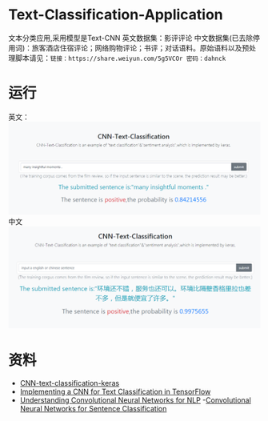 # Text-Classification-Application
文本分类应用,采用模型是Text-CNN
英文数据集：影评评论
中文数据集(已去除停用词)：旅客酒店住宿评论；网络购物评论；书评；对话语料。原始语料以及预处理脚本请见：`链接：https://share.weiyun.com/5g5VCOr 密码：dahnck`
# 运行
英文：
![](https://github.com/yanqiangmiffy/Text-Classification-Application/blob/master/assets/result_en.png)
中文
![](https://github.com/yanqiangmiffy/Text-Classification-Application/blob/master/assets/result_ch.png)
# 资料
- [CNN-text-classification-keras](https://github.com/bhaveshoswal/CNN-text-classification-keras)
- [Implementing a CNN for Text Classification in TensorFlow](http://www.wildml.com/2015/12/implementing-a-cnn-for-text-classification-in-tensorflow/)
- [Understanding Convolutional Neural Networks for NLP](http://www.wildml.com/2015/11/understanding-convolutional-neural-networks-for-nlp/)
-[Convolutional Neural Networks for Sentence Classification](https://arxiv.org/abs/1408.5882)
